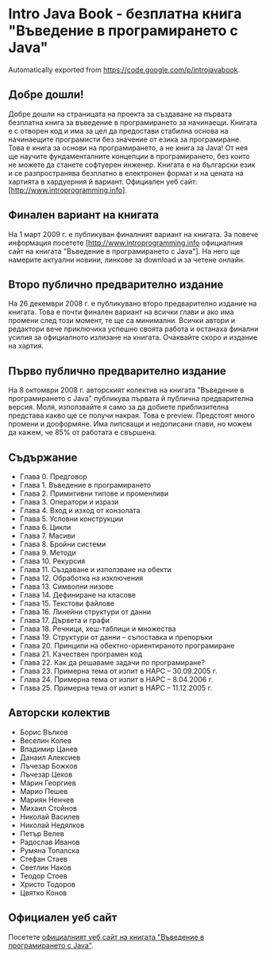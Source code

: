 # Intro Java Book - безплатна книга "Въведение в програмирането с Java"
Automatically exported from https://code.google.com/p/introjavabook.

## Добре дошли!

Добре дошли на страницата на проекта за създаване на първата безплатна книга за въведение в програмирането за начинаещи. Книгата е с отворен код и има за цел да предостави стабилна основа на начинаещите програмисти без значение от езика за програмиране. Това е книга за основи на програмирането, а не книга за Java! От нея ще научите фундаменталните концепции в програмирането, без които не можете да станете софтуерен инженер. Книгата е на български език и се разпространява безплатно в електронен формат и на цената на хартията в хардуерния й вариант. Официален уеб сайт: [http://www.introprogramming.info].

## Финален вариант на книгата
На 1 март 2009 г. е публикуван финалният вариант на книгата. За повече информация посетете [http://www.introprogramming.info официалния сайт на книгата "Въведение в програмирането с Java"]. На него ще намерите актуални новини, линкове за download и за четене онлайн.

## Второ публично предварително издание

На 26 декември 2008 г. е публикувано второ предварително издание на книгата. Това е почти финален вариант на всички глави и ако има промени след този момент, те ще са минимални. Всички автори и редактори вече приключиха успешно своята работа и останаха финални усилия за официалното излизане на книгата. Очаквайте скоро и издание на хартия.

## Първо публично предварително издание

На 8 октомври 2008 г. авторският колектив на книгата "Въведение в програмирането с Java" публикува първата й публична предварителна версия. Моля, използвайте я само за да добиете приблизителна представа какво ще се получи накрая. Това е preview. Предстоят много промени и дооформяне. Има липсващи и недописани глави, но можем да кажем, че 85% от работата е свършена. 

## Съдържание

  * Глава 0. Предговор
  * Глава 1. Въведение в програмирането
  * Глава 2. Примитивни типове и променливи
  * Глава 3. Оператори и изрази
  * Глава 4. Вход и изход от конзолата
  * Глава 5. Условни конструкции
  * Глава 6. Цикли
  * Глава 7. Масиви
  * Глава 8. Бройни системи
  * Глава 9. Методи
  * Глава 10. Рекурсия
  * Глава 11. Създаване и използване на обекти
  * Глава 12. Обработка на изключения
  * Глава 13. Символни низове
  * Глава 14. Дефиниране на класове
  * Глава 15. Текстови файлове
  * Глава 16. Линейни структури от данни
  * Глава 17. Дървета и графи
  * Глава 18. Речници, хеш-таблици и множества
  * Глава 19. Структури от данни – съпоставка и препоръки
  * Глава 20. Принципи на обектно-ориентираното програмиране
  * Глава 21. Качествен програмен код
  * Глава 22. Как да решаваме задачи по програмиране?
  * Глава 23. Примерна тема от изпит в НАРС – 30.09.2005 г.
  * Глава 24. Примерна тема от изпит в НАРС – 8.04.2006 г.
  * Глава 25. Примерна тема от изпит в НАРС – 11.12.2005 г.

## Авторски колектив

  * Борис Вълков
  * Веселин Колев
  * Владимир Цанев
  * Данаил Алексиев
  * Лъчезар Божков
  * Лъчезар Цеков
  * Марин Георгиев
  * Марио Пешев
  * Мариян Ненчев
  * Михаил Стойнов
  * Николай Василев
  * Николай Недялков
  * Петър Велев
  * Радослав Иванов
  * Румяна Топалска
  * Стефан Стаев
  * Светлин Наков
  * Теодор Стоев
  * Христо Тодоров
  * Цвятко Конов

## Официален уеб сайт 
Посетете [официалният уеб сайт на книгата "Въведение в програмирането с Java"](https://introprogramming.info/intro-java-book/).
